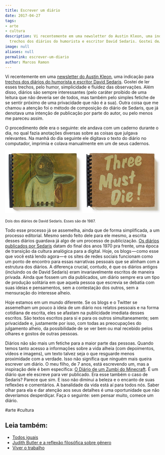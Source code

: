 ```yaml
---
title: Escrever um diário
date: 2017-04-27
tags:
- arte
- cultura
description: Vi recentemente em uma newsletter do Austin Kleon, uma indicação para
  trechos dos diários do humorista e escritor David Sedaris. Gostei de…
image: null
aliases: null
permalink: escrever-um-diario
author: Marcos Ramon
---
```

Vi recentemente em uma [newsletter do Austin Kleon](http://mailchi.mp/austinkleon/weekly-newsletter-dont-mess-with-my-fantasy?e=28d456dace), uma indicação para [trechos dos diários do humorista e escritor David Sedaris](http://www.newyorker.com/culture/personal-history/david-sedaris-the-ihop-years). Gostei de ler esses trechos, pelo humor, simplicidade e fluidez das observações. Além disso, diários são sempre interessantes (pelo caráter proibido de uma leitura que não deveria ser de todos, mas também pelo simples fetiche de se sentir próximo de uma privacidade que não é a sua). Outra coisa que me chamou a atenção foi o método de composição do diário de Sedaris, que já denotava uma intenção de publicação por parte do autor, ou pelo menos me pareceu assim.

O procedimento dele era o seguinte: ele andava com um caderno durante o dia, no qual fazia anotações diversas sobre as coisas que julgava relevantes. Na manhã do dia seguinte ele digitava o texto do diário no computador, imprimia e colava manualmente em um de seus cadernos.

<img src="/assets/img/escrever-um diário-medium.jpeg">

<small>Dois dos diários de David Sedaris. Esses são de 1987.</small>

Todo esse processo já se assemelha, ainda que de forma simplificada, a um processo editorial. Mesmo sendo feito dele para ele mesmo, a escrita desses diários guardava já algo de um processo de publicização. [Os diários publicados por Sedaris](http://amzn.to/2qjXdTT) datam do final dos anos 1970 pra frente, uma época de transição da cultura analógica para a digital. Hoje, os blogs — como esse que você está lendo agora — e os sites de redes sociais funcionam como um ponto de encontro para essas narrativas pessoais que se alinham com a estrutura dos diários. A diferença crucial, contudo, é que os diários antigos (incluindo os de David Sedaris) eram invariavelmente escritos de maneira privada. Ainda que fossem um dia publicados, um diário sempre era um tipo de produção solitária em que aquela pessoa que escrevia se debatia com suas ideias e pensamentos, sem a contestação dos outros, sem a mensuração do interesse alheio.

Hoje estamos em um mundo diferente. Se os blogs e o Twitter se assemelham um pouco à ideia de um diário nos relatos pessoais e na forma cotidiana de escrita, eles se afastam na publicidade imediata desses escritos. São textos escritos para si e para os outros simultaneamente; sem privacidade e, justamente por isso, com todas as preocupações do julgamento alheio, da possibilidade de se ver bem ou mal recebido pelos olhares e gostos de outras pessoas.

Diários não são mais um fetiche para a maior parte das pessoas. Quando temos tanto acesso a informações sobre a vida alheia (com depoimentos, vídeos e imagens), um texto talvez seja o que resguarde menos proximidade com a verdade. Isso não significa que ninguém mais queira escrever um diário. O meu filho, de 7 anos, está escrevendo um, mas a inspiração dele é bem específica: [O Diário de um Zumbi do Minecraft](http://amzn.to/2oB8N0o). É um diário que ele escreve para ver publicado. Era esse também o caso de Sedaris? Parece que sim. E isso não diminui a beleza e o encanto de suas reflexões e comentários. A banalidade da vida está aí para todos nós. Saber olhar para ela e dar atenção aos seus detalhes é uma oportunidade que não deveríamos desperdiçar. Faça o seguinte: sem pensar muito, comece um diário.


#arte #cultura<div class="leia-tambem" markdown="1">
## Leia também:

- <a href="/todos-iguais">Todos iguais</a>
- <a href="/judith-butler-e-a-reflexao-filosofica-sobre-genero">Judith Butler e a reflexão filosófica sobre gênero</a>
- <a href="/viver-o-trabalho">Viver o trabalho</a>
</div>